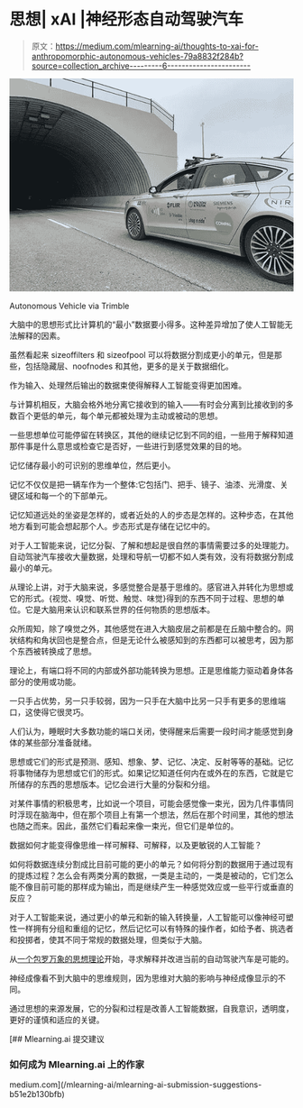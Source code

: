 # 思想| xAI |神经形态自动驾驶汽车

> 原文：<https://medium.com/mlearning-ai/thoughts-to-xai-for-anthropomorphic-autonomous-vehicles-79a8832f284b?source=collection_archive---------6----------------------->

![](img/df22ae678de86bb0c61ad83b72957958.png)

Autonomous Vehicle via Trimble

大脑中的思想形式比计算机的“最小”数据要小得多。这种差异增加了使人工智能无法解释的因素。

虽然看起来 sizeoffilters 和 sizeofpool 可以将数据分割成更小的单元，但是那些，包括隐藏层、noofnodes 和其他，更多的是关于数据细化。

作为输入、处理然后输出的数据束使得解释人工智能变得更加困难。

与计算机相反，大脑会格外地分离它接收到的输入——有时会分离到比接收到的多数百个更低的单元，每个单元都被处理为主动或被动的思想。

一些思想单位可能停留在转换区，其他的继续记忆到不同的组，一些用于解释知道那件事是什么意思或检查它是否好，一些进行到感觉效果的目的地。

记忆储存最小的可识别的思维单位，然后更小。

记忆不仅仅是把一辆车作为一个整体:它包括门、把手、镜子、油漆、光滑度、关键区域和每一个的下部单元。

记忆知道远处的坐姿是怎样的，或者近处的人的步态是怎样的。这种步态，在其他地方看到可能会想起那个人。步态形式是存储在记忆中的。

对于人工智能来说，记忆分裂、了解和想起是很自然的事情需要过多的处理能力。自动驾驶汽车接收大量数据，处理和导航一切都不如人类有效，没有将数据分割成最小的单元。

从理论上讲，对于大脑来说，多感觉整合是基于思维的。感官进入并转化为思想或它的形式。{视觉、嗅觉、听觉、触觉、味觉}得到的东西不同于过程、思想的单位。它是大脑用来认识和联系世界的任何物质的思想版本。

众所周知，除了嗅觉之外，其他感觉在进入大脑皮层之前都是在丘脑中整合的。网状结构和角状回也是整合点，但是无论什么被感知到的东西都可以被思考，因为那个东西被转换成了思想。

理论上，有端口将不同的内部或外部功能转换为思想。正是思维能力驱动着身体各部分的使用或功能。

一只手占优势，另一只手较弱，因为一只手在大脑中比另一只手有更多的思维端口，这使得它很灵巧。

人们认为，睡眠时大多数功能的端口关闭，使得醒来后需要一段时间才能感觉到身体的某些部分准备就绪。

思想或它们的形式是预测、感知、想象、梦、记忆、决定、反射等等的基础。记忆将事物储存为思想或它们的形式。如果记忆知道任何内在或外在的东西，它就是它所储存的东西的思想版本。记忆会进行大量的分裂和分组。

对某件事情的积极思考，比如说一个项目，可能会感觉像一束光，因为几件事情同时浮现在脑海中，但在那个项目上有第一个想法，然后在那个时间里，其他的想法也随之而来。因此，虽然它们看起来像一束光，但它们是单位的。

数据如何才能变得像思维一样可解释、可解释，以及更敏锐的人工智能？

如何将数据连续分割成比目前可能的更小的单元？如何将分割的数据用于通过现有的提炼过程？怎么会有两类分离的数据，一类是主动的，一类是被动的，它们怎么能不像目前可能的那样成为输出，而是继续产生一种感觉效应或一些平行或垂直的反应？

对于人工智能来说，通过更小的单元和新的输入转换量，人工智能可以像神经可塑性一样拥有分组和重组的记忆，然后记忆可以有特殊的操作者，如给予者、挑选者和投掷者，使其不同于常规的数据处理，但类似于大脑。

从[一个包罗万象的思想理论](https://writer.zoho.com/writer/open/dpbiea67ec9ee78fe4654b2649387ec49c7ca)开始，寻求解释并改进当前的自动驾驶汽车是可能的。

神经成像看不到大脑中的思维规则，因为思维对大脑的影响与神经成像显示的不同。

通过思想的来源发展，它的分裂和过程是改善人工智能数据，自我意识，透明度，更好的谨慎和适应的关键。

[](/mlearning-ai/mlearning-ai-submission-suggestions-b51e2b130bfb) [## Mlearning.ai 提交建议

### 如何成为 Mlearning.ai 上的作家

medium.com](/mlearning-ai/mlearning-ai-submission-suggestions-b51e2b130bfb)